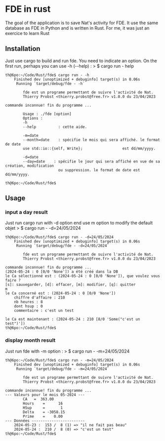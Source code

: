 # FDE in rust
The goal of the application is to save Nat's activity for FDE. 
It use the same database as FDE in Python and is written in Rust.
For me, it was just an exercice to learn Rust 

## Installation

Just use cargo to build and run fde. You need to indicate an option. On the first run, perhaps you can use -h (--help) :
    > $ cargo run - help

```
th@6po:~/Code/Rust/fde$ cargo run - -h
    Finished dev [unoptimized + debuginfo] target(s) in 0.06s
     Running `target/debug/fde - -h`

        fde est un programe permettant de suivre l'activité de Nat.
        Thierry Probst <thierry.probst@free.fr> v1.0.0 du 23/04/2023
        
commande inconnue! fin du programme ...

        Usage : ./fde [option]
        Options :
        -h
        --help          : cette aide.

        -m=date
        --month=date    : spécifie le mois qui sera affiché. le format de date
        use std::io::{self, Write};                  est dd/mm/yyyy.

        -d=date
        --day=date    : spécifie le jour qui sera affiché en vue de sa création, modification
                        ou suppression. le format de date est dd/mm/yyyy.
        
th@6po:~/Code/Rust/fde$
```

## Usage

### input a day result

Just run cargo run with -d option end use m option to modify the default objet
    > $ cargo run - -d=24/05/2024

```
th@6po:~/Code/Rust/fde$ cargo run - -d=24/05/2024
    Finished dev [unoptimized + debuginfo] target(s) in 0.06s
     Running `target/debug/fde - -d=24/05/2024`

        fde est un programe permettant de suivre l'activité de Nat.
        Thierry Probst <thierry.probst@free.fr> v1.0.0 du 23/04/2023
        
commande inconnue! fin du programme ...
(2024-05-24 : 0 [0/0 'None']) a été créé dans la DB
le Ca sélectionné est : (2024-05-24 : 0 [0/0 'None']), que voulez vous faire ? 
[s]: sauvegarder, [d]: effacer, [m]: modifier, [q]: quitter
m
le Ca concerné est : (2024-05-24 : 0 [0/0 'None'])
	chiffre d'affaire : 210
	nb heures : 8
	dont hsup : 0
	commentaire : c'est un test

le Ca est maintenant : (2024-05-24 : 210 [8/0 'Some("c'est un test")'])
th@6po:~/Code/Rust/fde$
```

### display month result

Just run fde with -m option :
    > $ cargo run - -m=24/05/2024

```
th@6po:~/Code/Rust/fde$ cargo run - -m=24/05/2024
    Finished dev [unoptimized + debuginfo] target(s) in 0.06s
     Running `target/debug/fde - -m=24/05/2024`

        fde est un programe permettant de suivre l'activité de Nat.
        Thierry Probst <thierry.probst@free.fr> v1.0.0 du 23/04/2023
        
commande inconnue! fin du programme ...
--- Valeurs pour le mois 05-2024 ---
        CA	 =  363.00
        Hours	 =      16
        HSup	 =       1
        Delta	 = -3058.15
        Prime	 =    0.00
--- Données ------------------------
	2024-05-23 :  153 /  8 (1) => "il ne fait pas beau"
	2024-05-24 :  210 /  8 (0) => "c'est un test"
th@6po:~/Code/Rust/fde$
```

